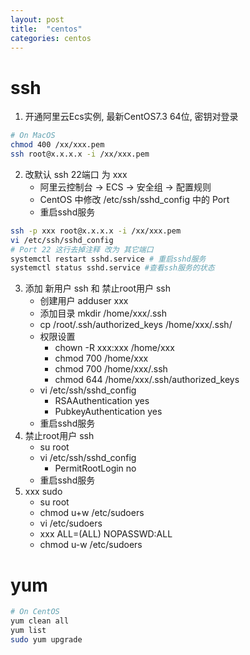 ```yaml
---
layout: post
title:  "centos"
categories: centos
---
```

# ssh
1. 开通阿里云Ecs实例, 最新CentOS7.3 64位, 密钥对登录
``` bash
# On MacOS
chmod 400 /xx/xxx.pem
ssh root@x.x.x.x -i /xx/xxx.pem
```
2. 改默认 ssh 22端口 为 xxx
   - 阿里云控制台 -> ECS -> 安全组 -> 配置规则
   - CentOS 中修改 /etc/ssh/sshd_config 中的 Port
   - 重启sshd服务
``` bash
ssh -p xxx root@x.x.x.x -i /xx/xxx.pem
vi /etc/ssh/sshd_config
# Port 22 这行去掉注释 改为 其它端口
systemctl restart sshd.service # 重启sshd服务
systemctl status sshd.service #查看ssh服务的状态
```
3. 添加 新用户 ssh 和 禁止root用户 ssh
   - 创建用户 adduser xxx
   - 添加目录 mkdir /home/xxx/.ssh
   - cp /root/.ssh/authorized_keys /home/xxx/.ssh/
   - 权限设置
     - chown -R xxx:xxx /home/xxx
     - chmod 700 /home/xxx
     - chmod 700 /home/xxx/.ssh
     - chmod 644 /home/xxx/.ssh/authorized_keys
   - vi /etc/ssh/sshd_config
     - RSAAuthentication yes
     - PubkeyAuthentication yes
   - 重启sshd服务
4. 禁止root用户 ssh
   - su root
   - vi /etc/ssh/sshd_config
     - PermitRootLogin no
   - 重启sshd服务
5. xxx sudo
   - su root
   - chmod u+w /etc/sudoers
   - vi /etc/sudoers
   - xxx   ALL=(ALL)       NOPASSWD:ALL
   - chmod u-w /etc/sudoers
# yum
``` bash
# On CentOS
yum clean all
yum list
sudo yum upgrade
```
